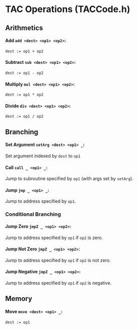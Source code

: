 # TAC Operations (TACCode.h)

## Arithmetics

#### Add `add <dest> <op1> <op2>`:
`dest := op1 + op2`

#### Subtract `sub <dest> <op1> <op2>`:
`dest := op1 - op2`

#### Multiply `mul <dest> <op1> <op2>`:
`dest := op1 * op2`

#### Divide `div <dest> <op1> <op2>`:
`dest := op1 / op2`

## Branching

#### Set Argument `setArg <dest> <op1> _`:
Set argument indexed by `dest` to `op1`

#### Call `call _ <op1> _`:
Jump to subroutine specified by `op1` (with args set by `setArg`).

#### Jump `jmp _ <op1> _`:
Jump to address specified by `op1`.

### Conditional Branching

#### Jump Zero `jmpZ _ <op1> <op2>`:
Jump to address specified by `op1` if `op2` is zero.

#### Jump Not Zero `jmpZ _ <op1> <op2>`:
Jump to address specified by `op1` if `op2` is not zero.

#### Jump Negative `jmpZ _ <op1> <op2>`:
Jump to address specified by `op1` if `op2` is negative.

## Memory

#### Move `move <dest> <op1> _`:
`dest := op1`


